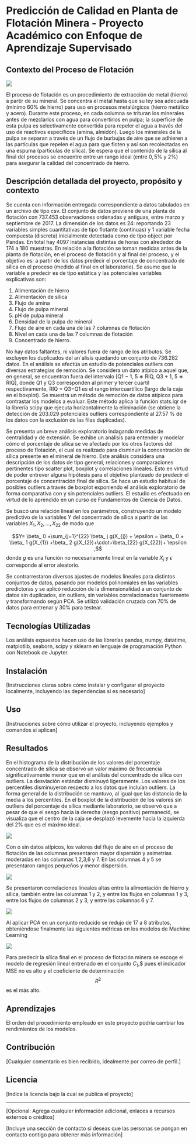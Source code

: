 # Predicción de Calidad en Planta de Flotación Minera - Proyecto Académico con Enfoque de Aprendizaje Supervisado 

## Contexto del Proceso de Flotación

![](https://github.com/UrsulaMoya/mi-primer-repositorio-para-la-minera/blob/main/columna%20flotacion%20limpia.jpg)

El proceso de flotación es un procedimiento de extracción de metal (hierro) a partir de su mineral. Se concentra el metal hasta que su ley sea adecuada (mínimo 60% de hierro) para uso en procesos metalúrgicos (hierro metálico y acero). Durante este proceso, en cada columna se trituran los minerales antes de mezclarlos con agua para convertirlos en pulpa; la superficie de esta pulpa es selectivamente convertida para repeler el agua a través del uso de reactivos específicos (amina, almidón). Luego los minerales de la pulpa se separan a través de un flujo de burbujas de aire que se adhieren a las partículas que repelen el agua para que floten y así son recolectadas en una espuma (partículas de sílica). Se espera que el contenido de la sílica al final del procesos se encuentre entre un rango ideal (entre  $0,5$% y 2%) para asegurar la calidad del concentrado de hierro.

## Descripción detallada del proyecto, propósito y contexto

Se cuenta con información entregada correspondiente a datos tabulados en un archivo de tipo csv. El conjunto de datos proviene de una planta de flotación con 737.453 observaciones ordenadas
y antiguas, entre marzo y septiembre de 2017. La dimensión de los datos es 24: reportando 23 variables simples cuantitativas de tipo flotante (continuas) y 1 variable fecha compuesta (discreta) inicialmente detectada como de tipo object por Pandas. En total hay 4097 instancias distintas de horas con alrededor de 174 a 180 muestras. En relación a la flotación se toman medidas antes de la planta de flotación, en el proceso de flotación y al final del proceso, y el objetivo es: a partir de los datos predecir el porcentaje de concentrado de sílica en el proceso (medido al final en el laboratorio). Se asume que la variable a predecir es de tipo estática y las potenciales variables explicativas son: 
                
1. Alimentación de hierro
2. Alimentación de sílica
3. Flujo de amina
4. Flujo de pulpa mineral
5. pH de pulpa mineral
6. Densidad de la pulpa de mineral
7. Flujo de aire en cada una de las 7 columnas de flotación
8. Nivel en cada una de las 7 columnas de flotación
9. Concentrado de hierro.

No hay datos faltantes, ni valores fuera de rango de los atributos. Se excluyen los duplicados del an´alisis quedando un conjunto de 736.282 datos. En el análisis se efectúa un estudio de potenciales outliers con diversas estrategias de remoción. Se considera un dato atípico a aquel que, en general, se encuentran fuera del intervalo [Q1 − 1, 5 ∗ RIQ, Q3 + 1, 5 ∗ RIQ], donde Q1 y Q3 corresponden al primer y tercer cuartil respectivamente, RIQ = Q3−Q1 es el rango intercuartílico (largo de la caja en el boxplot). Se muestra un método de remoción de datos atípicos para contrastar los modelos a evaluar. Este método aplica la función stats.iqr de la librería scipy que ejecuta horizontalmente la eliminación (se obtiene la detección de 203.029 potenciales outliers correspondiente al 27.57 % de los datos con la exclusión de las filas duplicadas).

Se presenta un breve análisis exploratorio indagando medidas de centralidad y de extensión. Se exhibe un análisis para entender y modelar cómo el porcentaje de sílica se ve afectado por los otros factores del proceso de flotación, el cual es realizado para disminuir la concentración de sílica presente en el mineral de hierro. Este análisis considera una descripción de los datos de tipo general, relaciones y comparaciones pertinentes tipo scatter plot, boxplot y correlaciones lineales. Esto en virtud de poder entrever alguna hipótesis para el objetivo planteado de predecir el porcentaje de concentración final de sílica. Se hace un estudio habitual de posibles outliers a través de boxplot exponiendo el análisis exploratorio de forma comparativa con y sin potenciales outliers. El estudio es efectuado en virtud de lo aprendido en un curso de Fundamentos de Ciencia de Datos. 

Se buscó una relación lineal en los parámetros, construyendo un modelo predictivo de la variables Y del concentrado de sílica a partir de las variables $X_1, X_2, ..., X_{22}$ de modo que 

$$Y=  \beta_ 0 +\sum_{j=1}^{22} \beta_ j g(X_{j}) + \epsilon = \beta_ 0 + \beta_ 1 g(X_{1}) +\beta_ 2 g(X_{2})+\cdot+\beta_{22} g(X_{22})+ \epsilon ,$$
donde  $g$  es una función no necesariamente lineal en la variable $X_{j}$ y $\epsilon$ corresponde al error aleatorio.

Se contrarrestaron diversos ajustes de modelos lineales para distintos conjuntos de datos, pasando por modelos polinomiales en las variables predictoras y se aplicó reducción de la dimensionalidad a un conjunto de datos sin duplicados, sin outliers, sin variables correlacionadas fuertemente y transformando según PCA. Se utilizó validación cruzada con 70% de datos para entrenar y 30% para testear. 



## Tecnologías Utilizadas

Los análisis expuestos hacen uso de las librerías pandas, numpy, datatime, matplotlib, seaborn, scipy y sklearn en lenguaje de programación Python
con Notebook de Jupyter. 

## Instalación

[Instrucciones claras sobre cómo instalar y configurar el proyecto localmente, incluyendo las dependencias si es necesario]

## Uso

[Instrucciones sobre cómo utilizar el proyecto, incluyendo ejemplos y comandos si aplican]

## Resultados

En el histograma  de la distribución de los valores del porcentaje concentrado de sílica se observó un valor máximo de frecuencia significativamente menor que en el análisis  del concentrado de sílica con outliers. La desviación estándar disminuyó ligeramente. Los valores de los percentiles disminuyeron respecto a los datos que incluían outliers. La forma general de la distribución se mantuvo, al igual que las distancia de la media a los percentiles. En el boxplot de la distribución de los valores sin outliers del porcentaje de sílica mediante laboratorio, se observó que a pesar de que el sesgo hacia la derecha (sesgo positivo) permaneció, se visualiza que el centro de la caja se desplazó levemente hacia la izquierda del 2% que es el máximo ideal. 

![](https://github.com/UrsulaMoya/mi-primer-repositorio-academico-minero/blob/main/histograma42.png)

Con o sin datos atípicos, los valores del flujo de aire en el proceso de flotación de las columnas presentaron mayor dispersión y asimetrías moderadas en las columnas 1,2,3,6 y 7. En las columnas 4 y 5 se presentaron rangos pequeños y menor dispersión.

![](https://github.com/UrsulaMoya/mi-primer-repositorio-academico-minero/blob/main/caja6.png)


Se presentaron correlaciones lineales altas entre la alimentación de hierro y sílica, también entre las columnas 1 y 2, y entre los flujos en columnas 1 y 3, entre los flujos de columnas 2 y 3, y entre las columnas 6 y 7.

![](https://github.com/UrsulaMoya/mi-primer-repositorio-academico-minero/blob/main/correlaciones3.png)

Al aplicar PCA en un conjunto reducido se redujo de 17 a 8 atributos, obteniéndose finalmente las siguientes métricas en los modelos de Machine Learning

![](https://github.com/UrsulaMoya/mi-primer-repositorio-academico-minero/blob/main/resultados.png)

Para predecir la sílica final en el proceso de flotación minera se escoge el modelo de regresión lineal entrenado en el conjunto $C_1,$$ pues el indicador MSE no es alto y el coeficiente de determinación $$R^2$$ es el más alto.

## Aprendizajes

El orden del procedimiento empleado en este proyecto podría cambiar los rendimientos de los modelos.

## Contribución

[Cualquier comentario es bien recibido, idealmente por correo de perfil.]

## Licencia

[Indica la licencia bajo la cual se publica el proyecto]

---

[Opcional: Agrega cualquier información adicional, enlaces a recursos externos o créditos]

[Incluye una sección de contacto si deseas que las personas se pongan en contacto contigo para obtener más información]

